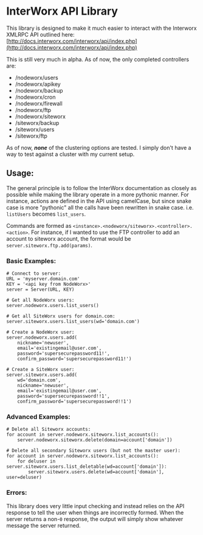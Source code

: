 # InterWorx API Library

This library is designed to make it much easier to interact with the
Interworx XMLRPC API outlined here:
[http://docs.interworx.com/interworx/api/index.php](http://docs.interworx.com/interworx/api/index.php)

This is still very much in alpha. As of now, the only completed controllers
are:
* /nodeworx/users
* /nodeworx/apikey
* /nodeworx/backup
* /nodeworx/cron
* /nodeworx/firewall
* /nodeworx/ftp
* /nodeworx/siteworx
* /siteworx/backup
* /siteworx/users
* /siteworx/ftp

As of now, _**none**_ of the clustering options are tested. I simply
don't have a way to test against a cluster with my current setup.

## Usage:

The general principle is to follow the InterWorx documentation as closely as
possible while making the library operate in a more pythonic manner. For
instance, actions are defined in the API using camelCase, but since snake
case is more "pythonic" all the calls have been rewritten in snake case. i.e.
`listUsers` becomes `list_users`.

Commands are formed as
`<instance>.<nodeworx/siteworx>.<controller>.<action>`.
For instance, if I wanted to use the FTP controller to add an account to siteworx account, the format would be `server.siteworx.ftp.add(params)`.

### Basic Examples:

    # Connect to server:
    URL = 'myserver.domain.com'
    KEY = '<api key from NodeWorx>'
    server = Server(URL, KEY)

    # Get all NodeWorx users:
    server.nodeworx.users.list_users()

    # Get all SiteWorx users for domain.com:
    server.siteworx.users.list_users(wd='domain.com')

    # Create a NodeWorx user:
    server.nodeworx.users.add(
        nickname='newuser', 
        email='existingemail@user.com',
        password='supersecurepassword11!',
        confirm_password='supersecurepassword11!')

    # Create a SiteWorx user:
    server.siteworx.users.add(
        wd='domain.com',
        nickname='newuser',
        email='existingemail@user.com',
        password='supersecurepassword!!1',
        confirm_password='supersecurepassword!!1')

### Advanced Examples:

    # Delete all Siteworx accounts:
    for account in server.nodeworx.siteworx.list_accounts():
        server.nodeworx.siteworx.delete(domain=account['domain'])

    # Delete all secondary Siteworx users (but not the master user):
    for account in server.nodeworx.siteworx.list_accounts():
        for deluser in server.siteworx.users.list_deletable(wd=account['domain']):
            server.siteworx.users.delete(wd=account['domain'], user=deluser)

### Errors:

This library does very little input checking and instead relies on the API
response to tell the user when things are incorrectly formed. When the server
returns a non-`0` response, the output will simply show whatever message the
server returned.